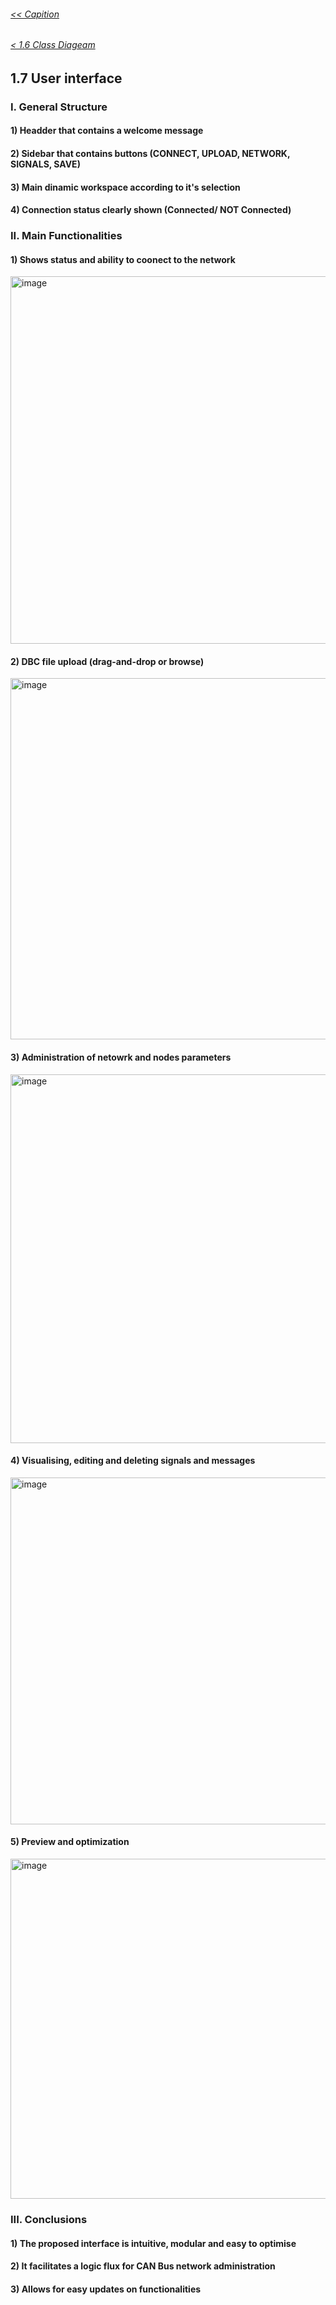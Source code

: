 ###### [<< Capition](/Documentation/Capition.md)
###### [< 1.6 Class Diageam](/Documentation/Chapter%201%20-%20Design%20and%20Architecture/1.6%20Class%20Diagram.md)

## 1.7 User interface


### I. General Structure

#### 1) Headder that contains a welcome message
#### 2) Sidebar that contains buttons (CONNECT, UPLOAD, NETWORK, SIGNALS, SAVE)
#### 3) Main dinamic workspace according to it's selection
#### 4) Connection status clearly shown (Connected/ NOT Connected)


### II. Main Functionalities

#### 1) Shows status and ability to coonect to the network
<img width="1048" height="588" alt="image" src="https://github.com/user-attachments/assets/77c408fb-461b-4ef8-b0a4-5e9eabd827a2" />


#### 2) DBC file upload (drag-and-drop or browse)
<img width="1034" height="578" alt="image" src="https://github.com/user-attachments/assets/485fc294-82d1-4ee0-ac85-7fcc963d741b" />


#### 3) Administration of netowrk and nodes parameters
<img width="1028" height="590" alt="image" src="https://github.com/user-attachments/assets/66c8b532-b405-4c7d-986e-c2d8ad548629" />


#### 4) Visualising, editing and deleting signals and messages
<img width="980" height="555" alt="image" src="https://github.com/user-attachments/assets/8f19fdf0-2d2a-4918-b8ae-961dfbb432f4" />


#### 5) Preview and optimization
<img width="937" height="544" alt="image" src="https://github.com/user-attachments/assets/771d780b-2c5e-4e73-92c6-4b1bd1dc4f46" />


### III. Conclusions

#### 1) The proposed interface is intuitive, modular and easy to optimise
#### 2) It facilitates a logic flux for CAN Bus network administration  
#### 3) Allows for easy updates on functionalities
